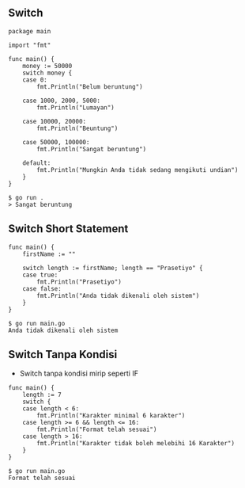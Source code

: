 ## Switch
``` golang
package main

import "fmt"

func main() {
	money := 50000
	switch money {
	case 0:
		fmt.Println("Belum beruntung")

	case 1000, 2000, 5000:
		fmt.Println("Lumayan")

	case 10000, 20000:
		fmt.Println("Beuntung")

	case 50000, 100000:
		fmt.Println("Sangat beruntung")

	default:
		fmt.Println("Mungkin Anda tidak sedang mengikuti undian")
	}
}
```
```
$ go run .
> Sangat beruntung
```

## Switch Short Statement
``` golang
func main() {
	firstName := ""

	switch length := firstName; length == "Prasetiyo" {
	case true:
		fmt.Println("Prasetiyo")
	case false:
		fmt.Println("Anda tidak dikenali oleh sistem")
	}
}
```
```
$ go run main.go
Anda tidak dikenali oleh sistem
```

## Switch Tanpa Kondisi
- Switch tanpa kondisi mirip seperti IF
```golang
func main() {
	length := 7
	switch {
	case length < 6:
		fmt.Println("Karakter minimal 6 karakter")
	case length >= 6 && length <= 16:
		fmt.Println("Format telah sesuai")
	case length > 16:
		fmt.Println("Karakter tidak boleh melebihi 16 Karakter")
	}
}
```
```
$ go run main.go
Format telah sesuai
```
